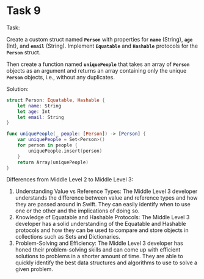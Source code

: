 # Task 9

Task:

Create a custom struct named **`Person`** with properties for **`name`**
(String), **`age`** (Int), and **`email`** (String). Implement **`Equatable`**
and **`Hashable`** protocols for the **`Person`** struct.

Then create a function named **`uniquePeople`** that takes an array of
**`Person`** objects as an argument and returns an array containing only the
unique **`Person`** objects, i.e., without any duplicates.

Solution:

```swift
struct Person: Equatable, Hashable {
    let name: String
    let age: Int
    let email: String
}

func uniquePeople(_ people: [Person]) -> [Person] {
    var uniquePeople = Set<Person>()
    for person in people {
        uniquePeople.insert(person)
    }
    return Array(uniquePeople)
}
```

Differences from Middle Level 2 to Middle Level 3:

1. Understanding Value vs Reference Types: The Middle Level 3 developer
   understands the difference between value and reference types and how they are
   passed around in Swift. They can easily identify when to use one or the other
   and the implications of doing so.
2. Knowledge of Equatable and Hashable Protocols: The Middle Level 3 developer
   has a solid understanding of the Equatable and Hashable protocols and how
   they can be used to compare and store objects in collections such as Sets and
   Dictionaries.
3. Problem-Solving and Efficiency: The Middle Level 3 developer has honed their
   problem-solving skills and can come up with efficient solutions to problems
   in a shorter amount of time. They are able to quickly identify the best data
   structures and algorithms to use to solve a given problem.
